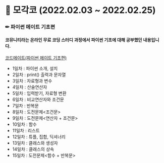 # 📍 모각코 (2022.02.03 ~ 2022.02.25) 
### ✏ 파이썬 메이트 기초편
#### 코뮤니티라는 온라인 무료 코딩 스터디 과정에서 파이썬 기초에 대해 공부했던 내용입니다.

[코드메이트(파이썬 메이트 기초편)](https://codemate.kr/@puppy4732/project/%ED%8C%8C%EC%9D%B4%EC%8D%AC-%EB%A9%94%EC%9D%B4%ED%8A%B8-%EA%B8%B0%EC%B4%88%ED%8E%B8/logs)

- 1일차 : 파이썬 소개, 설치
- 2일차 : print() 출력과 문자열
- 3일차 : 자료형과 변수
- 4일차 : 산술연산자
- 5일차 : 입력받기, 자료형 변환
- 6일차 : 비교연산자와 조건문
- 7일차 : 반복문
- 8일차 : 도전문제<조건문>
- 9일차 : 도전문제<연산자 + 조건문>
- 10일차 : 함수
- 11일차 : 리스트
- 12일차 : 튜플, 집합, 딕셔너리
- 13일차 : 클래스와 생성자
- 14일차 : 클래스의 상속
- 15일차 : 도전문제<함수 + 반복문>
  

